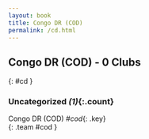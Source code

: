 ```yaml
---
layout: book
title: Congo DR (COD)
permalink: /cd.html
---
```


## Congo DR (COD) - 0 Clubs
{: #cd }









### Uncategorized _(1)_{:.count}

Congo DR  (COD)  _#cod_{: .key} <br>
{: .team #cod }


 
